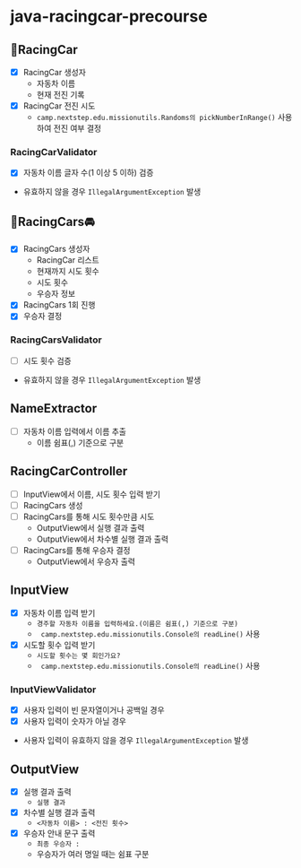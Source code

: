 # java-racingcar-precourse

## 🚗RacingCar

-[X] RacingCar 생성자
    - 자동차 이름
    - 현재 전진 기록
-[X] RacingCar 전진 시도
    - `camp.nextstep.edu.missionutils.Randoms의 pickNumberInRange()` 사용하여 전진 여부 결정

### RacingCarValidator

-[X] 자동차 이름 글자 수(1 이상 5 이하) 검증
- 유효하지 않을 경우 `IllegalArgumentException` 발생

## 🚖RacingCars🚘

-[X] RacingCars 생성자
    - RacingCar 리스트
    - 현재까지 시도 횟수
    - 시도 횟수
    - 우승자 정보
-[X] RacingCars 1회 진행
-[X] 우승자 결정

### RacingCarsValidator

-[ ] 시도 횟수 검증
- 유효하지 않을 경우 `IllegalArgumentException` 발생

## NameExtractor

-[ ] 자동차 이름 입력에서 이름 추출
    - 이름 쉼표(,) 기준으로 구분

## RacingCarController

-[ ] InputView에서 이름, 시도 횟수 입력 받기
-[ ] RacingCars 생성
-[ ] RacingCars를 통해 시도 횟수만큼 시도
    - OutputView에서 실행 결과 출력
    - OutputView에서 차수별 실행 결과 출력
-[ ] RacingCars를 통해 우승자 결정
    - OutputView에서 우승자 출력

## InputView

-[X] 자동차 이름 입력 받기
    - `경주할 자동차 이름을 입력하세요.(이름은 쉼표(,) 기준으로 구분)`
    - ` camp.nextstep.edu.missionutils.Console의 readLine()` 사용
-[X] 시도할 횟수 입력 받기
    - `시도할 횟수는 몇 회인가요?`
    - ` camp.nextstep.edu.missionutils.Console의 readLine()` 사용

### InputViewValidator

-[X] 사용자 입력이 빈 문자열이거나 공백일 경우
-[X] 사용자 입력이 숫자가 아닐 경우
- 사용자 입력이 유효하지 않을 경우 `IllegalArgumentException` 발생

## OutputView

-[X] 실행 결과 출력
    - `실행 결과`
-[X] 차수별 실행 결과 출력
    - `<자동차 이름> : <전진 횟수>`
-[X] 우승자 안내 문구 출력
    - `최종 우승자 : `
    - 우승자가 여러 명일 때는 쉼표 구분